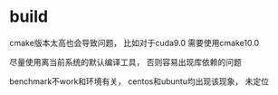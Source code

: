# build

cmake版本太高也会导致问题， 比如对于cuda9.0 需要使用cmake10.0

尽量使用离当前系统的默认编译工具， 否则容易出现库依赖的问题

benchmark不work和环境有关， centos和ubuntu均出现该现象， 未定位 
